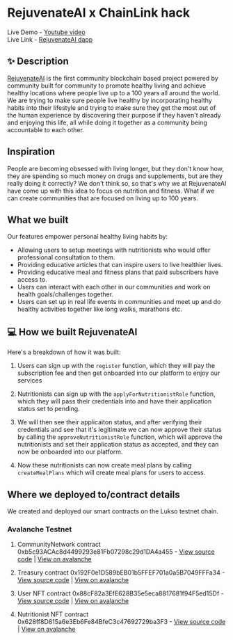 # RejuvenateAI x ChainLink hack 

Live Demo - [Youtube video](https://youtu.be/G7vAsMd6zR0) <br />
Live Link - [RejuvenateAI dapp](https://rejuvenate-ai-lukso-two.vercel.app/) <br />

## ✨ Description

[RejuvenateAI](https://rejuvenate-ai-czgn.vercel.app/) is the first community blockchain based project powered by community built for community to promote healthy living and achieve  healthy locations where people live up to a 100 years all around the world. We are trying to make sure people live healthy by incorporating healthy habits into their lifestyle and trying to make sure they get the most out of the human experience by discovering their purpose if they haven't already and enjoying this life, all while doing it together as a community being accountable to each other.

## Inspiration

People are becoming obsessed with living longer, but they don't know how, they are spending so much money on drugs and supplements, but are they really doing it correctly? We don't think so, so that's why we at RejuvenateAI have come up with this idea to focus on nutrition and fitness. What if we can create communities that are focused on living up to 100 years. 

## What we built

Our features empower personal healthy living habits by:

- Allowing users to setup meetings with nutritionists who would offer professional consultation to them.
- Providing educative articles that can inspire users to live healthier lives. 
- Providing educative meal and fitness plans that paid subscribers have access to.
- Users can interact with each other in our communities and work on health goals/challenges together.
- Users can set up in real life events in communities and meet up and do healthy activities together like long walks, marathons etc.

## 💻 How we built RejuvenateAI

Here's a breakdown of how it was built:


1. Users can sign up with the ```register``` function, which they will pay the subscription fee and then get onboarded into our platform to enjoy our services

2. Nutritionists can sign up with the ```applyForNutritionistRole``` function, which they will pass their credentials into and have their application status set to pending.

3. We will then see their applicaiton status, and after verifying their credentials and see that it's legitimate we can now approve their status by calling the ```approveNutritionistRole``` function, which will approve the nutritionists and set their application status as accepted, and they can now be onboarded into our platform.

4. Now these nutritionists can now create meal plans by calling ``createMealPlans`` which will create meal plans for users to access.


## Where we deployed to/contract details

We created and deployed our smart contracts on the Lukso testnet chain. 

### Avalanche Testnet

1. CommunityNetwork contract 0xb5c93ACAc8d4499293e81Fb07298c29d1DA4a455 - [View source code](https://github.com/degencodebeast/RejuvenateAI-lukso/blob/main/smart-contracts/contracts/CommunityNetwork.sol) | [View on avalanche](https://explorer.execution.testnet.lukso.network/address/0xb5c93ACAc8d4499293e81Fb07298c29d1DA4a455)

2. Treasury contract 0x192F0e1D589bEB01b5FFEF701a0a5B7049FFFa34 - [View source code](https://github.com/degencodebeast/RejuvenateAI-lukso/blob/main/smart-contracts/contracts/Treasury.sol) | [View on avalanche](https://explorer.execution.testnet.lukso.network/address/0x192F0e1D589bEB01b5FFEF701a0a5B7049FFFa34)

3. User NFT contract 0x88cF82a3EfE628B35e5eca8817681f94F5ed15Df - [View source code](https://github.com/degencodebeast/RejuvenateAI-lukso/blob/main/smart-contracts/contracts/UserNFT.sol) | [View on avalanche](https://explorer.execution.testnet.lukso.network/address/0x88cF82a3EfE628B35e5eca8817681f94F5ed15Df)

4. Nutritionist NFT contract 0x628ff8D815a6e3Eb6Fe84BfeC3c47692729ba3F3 - [View source code](https://github.com/degencodebeast/RejuvenateAI-lukso/blob/main/smart-contracts/contracts/NutritionistNFT.sol) | [View on avalanche](https://explorer.execution.testnet.lukso.network/address/0x628ff8D815a6e3Eb6Fe84BfeC3c47692729ba3F3)


